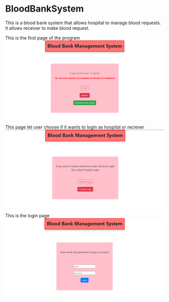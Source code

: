 # BloodBankSystem
This is a blood bank system that allows hospital to manage blood requests. It allows receiver to make blood request.

This is the first page of the program
![](ss1.PNG)

This page let user choose if it wants to login as hospital or reciever
![](ss2.PNG)

This is the login page
![](ss3.PNG)
